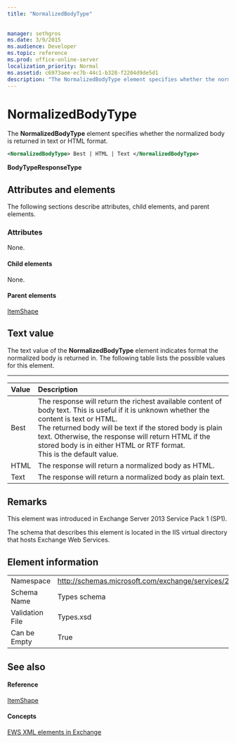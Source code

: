 ```yaml
---
title: "NormalizedBodyType"
 
 
manager: sethgros
ms.date: 3/9/2015
ms.audience: Developer
ms.topic: reference
ms.prod: office-online-server
localization_priority: Normal
ms.assetid: c6973aee-ec7b-44c1-b328-f2204d9de5d1
description: "The NormalizedBodyType element specifies whether the normalized body is returned in text or HTML format."
---
```


# NormalizedBodyType

The **NormalizedBodyType** element specifies whether the normalized body is returned in text or HTML format. 
  
```XML
<NormalizedBodyType> Best | HTML | Text </NormalizedBodyType>
```

 **BodyTypeResponseType**
## Attributes and elements

The following sections describe attributes, child elements, and parent elements.
  
### Attributes

None.
  
#### Child elements

None.
  
#### Parent elements

[ItemShape](itemshape.md)
  
## Text value

The text value of the **NormalizedBodyType** element indicates format the normalized body is returned in. The following table lists the possible values for this element. 
  
****

|**Value**|**Description**|
|:-----|:-----|
|Best  <br/> |The response will return the richest available content of body text. This is useful if it is unknown whether the content is text or HTML.  <br/> The returned body will be text if the stored body is plain text. Otherwise, the response will return HTML if the stored body is in either HTML or RTF format.  <br/> This is the default value.  <br/> |
|HTML  <br/> |The response will return a normalized body as HTML.  <br/> |
|Text  <br/> |The response will return a normalized body as plain text.  <br/> |
   
## Remarks

This element was introduced in Exchange Server 2013 Service Pack 1 (SP1).
  
The schema that describes this element is located in the IIS virtual directory that hosts Exchange Web Services.
  
## Element information

|||
|:-----|:-----|
|Namespace  <br/> |http://schemas.microsoft.com/exchange/services/2006/types  <br/> |
|Schema Name  <br/> |Types schema  <br/> |
|Validation File  <br/> |Types.xsd  <br/> |
|Can be Empty  <br/> |True  <br/> |
   
## See also

#### Reference

[ItemShape](itemshape.md)
#### Concepts

[EWS XML elements in Exchange](ews-xml-elements-in-exchange.md)

